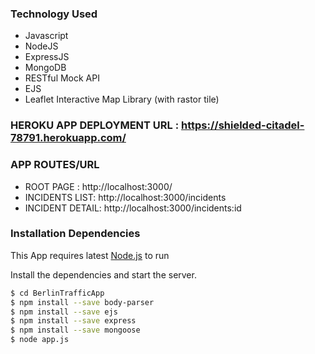 
### Technology Used
- Javascript
- NodeJS
-   ExpressJS
-   MongoDB
-   RESTful Mock API
-   EJS
-   Leaflet Interactive Map Library (with rastor tile)

### HEROKU APP DEPLOYMENT URL :   https://shielded-citadel-78791.herokuapp.com/
### APP ROUTES/URL
-  ROOT PAGE : http://localhost:3000/
-   INCIDENTS LIST:  http://localhost:3000/incidents
-    INCIDENT DETAIL:  http://localhost:3000/incidents:id


### Installation Dependencies
This App requires latest [Node.js](https://nodejs.org/) to run

Install the dependencies and  start the server.
```sh
$ cd BerlinTrafficApp
$ npm install --save body-parser 
$ npm install --save ejs 
$ npm install --save express
$ npm install --save mongoose 
$ node app.js
```
